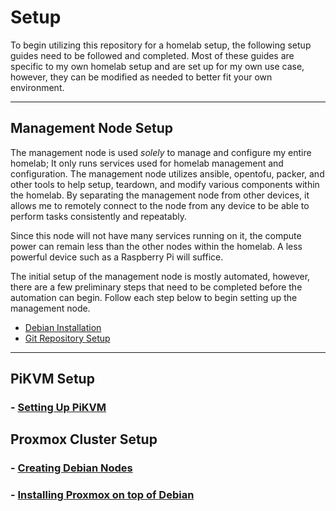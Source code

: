 # Setup

To begin utilizing this repository for a homelab setup, the following setup guides need to be followed and completed. Most of these guides are specific to my own homelab setup and are set up for my own use case, however, they can be modified as needed to better fit your own environment.

---

## Management Node Setup

The management node is used *solely* to manage and configure my entire homelab; It only runs services used for homelab management and configuration. The management node utilizes ansible, opentofu, packer, and other tools to help setup, teardown, and modify various components within the homelab. By separating the management node from other devices, it allows me to remotely connect to the node from any device to be able to perform tasks consistently and repeatably.

Since this node will not have many services running on it, the compute power can remain less than the other nodes within the homelab. A less powerful device such as a Raspberry Pi will suffice.

The initial setup of the management node is mostly automated, however, there are a few preliminary steps that need to be completed before the automation can begin. Follow each step below to begin setting up the management node.

- [Debian Installation](mgmt/debian-installation.md)
- [Git Repository Setup](mgmt/git-repository-setup.md)

---

## PiKVM Setup

### - [Setting Up PiKVM](pikvm/pikvm-setup.md)

## Proxmox Cluster Setup

### - [Creating Debian Nodes](proxmox/debian-setup.md)

### - [Installing Proxmox on top of Debian](proxmox/proxmox-cluster-setup.md)
